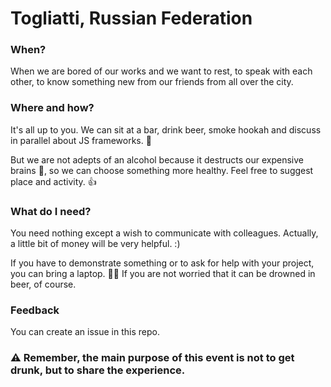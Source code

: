 # Togliatti, Russian Federation

### When?
When we are bored of our works and we want to rest, to speak with each other, to know something new from our friends from all over the city.

### Where and how?
It's all up to you. We can sit at a bar, drink beer, smoke hookah and discuss in parallel about JS frameworks. 🍻

But we are not adepts of an alcohol because it destructs our expensive brains 💩, so we can choose something more healthy. Feel free to suggest place and activity. 👍

### What do I need?
You need nothing except a wish to communicate with colleagues. Actually, a little bit of money will be very helpful. :)

If you have to demonstrate something or to ask for help with your project, you can bring a laptop. 👨‍💻 If you are not worried that it can be drowned in beer, of course.

### Feedback
You can create an issue in this repo.

### ⚠️ Remember, the main purpose of this event is not to get drunk, but to share the experience.
